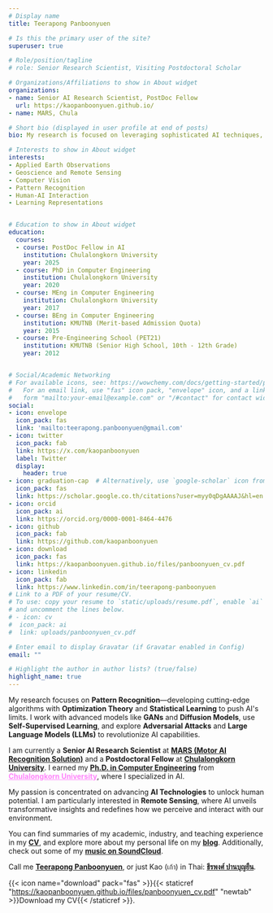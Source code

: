 ```yaml
---
# Display name
title: Teerapong Panboonyuen

# Is this the primary user of the site?
superuser: true

# Role/position/tagline
# role: Senior Research Scientist, Visiting Postdoctoral Scholar

# Organizations/Affiliations to show in About widget
organizations: 
- name: Senior AI Research Scientist, PostDoc Fellow
  url: https://kaopanboonyuen.github.io/
- name: MARS, Chula

# Short bio (displayed in user profile at end of posts)
bio: My research is focused on leveraging sophisticated AI techniques, specifically deep learning and computer vision, to enhance semantic understanding, pattern recognition, visual recognition, and geospatial data analysis.

# Interests to show in About widget
interests:
- Applied Earth Observations
- Geoscience and Remote Sensing
- Computer Vision
- Pattern Recognition
- Human-AI Interaction
- Learning Representations


# Education to show in About widget
education:
  courses:
  - course: PostDoc Fellow in AI
    institution: Chulalongkorn University
    year: 2025
  - course: PhD in Computer Engineering
    institution: Chulalongkorn University
    year: 2020
  - course: MEng in Computer Engineering
    institution: Chulalongkorn University
    year: 2017
  - course: BEng in Computer Engineering
    institution: KMUTNB (Merit-based Admission Quota)
    year: 2015
  - course: Pre-Engineering School (PET21)
    institution: KMUTNB (Senior High School, 10th - 12th Grade)
    year: 2012


# Social/Academic Networking
# For available icons, see: https://wowchemy.com/docs/getting-started/page-builder/#icons
#   For an email link, use "fas" icon pack, "envelope" icon, and a link in the
#   form "mailto:your-email@example.com" or "/#contact" for contact widget.
social:
- icon: envelope
  icon_pack: fas
  link: 'mailto:teerapong.panboonyuen@gmail.com'
- icon: twitter
  icon_pack: fab
  link: https://x.com/kaopanboonyuen
  label: Twitter
  display:
    header: true
- icon: graduation-cap  # Alternatively, use `google-scholar` icon from `ai` icon pack
  icon_pack: fas
  link: https://scholar.google.co.th/citations?user=myy0qDgAAAAJ&hl=en
- icon: orcid
  icon_pack: ai
  link: https://orcid.org/0000-0001-8464-4476
- icon: github
  icon_pack: fab
  link: https://github.com/kaopanboonyuen
- icon: download
  icon_pack: fas
  link: https://kaopanboonyuen.github.io/files/panboonyuen_cv.pdf
- icon: linkedin
  icon_pack: fab
  link: https://www.linkedin.com/in/teerapong-panboonyuen
# Link to a PDF of your resume/CV.
# To use: copy your resume to `static/uploads/resume.pdf`, enable `ai` icons in `params.toml`, 
# and uncomment the lines below.
# - icon: cv
#  icon_pack: ai
#  link: uploads/panboonyuen_cv.pdf

# Enter email to display Gravatar (if Gravatar enabled in Config)
email: ""

# Highlight the author in author lists? (true/false)
highlight_name: true
---
```

My research focuses on **Pattern Recognition**—developing cutting-edge algorithms with **Optimization Theory** and **Statistical Learning** to push AI's limits. I work with advanced models like **GANs** and **Diffusion Models**, use **Self-Supervised Learning**, and explore **Adversarial Attacks** and **Large Language Models (LLMs)** to revolutionize AI capabilities.

I am currently a **Senior AI Research Scientist** at [**MARS (Motor AI Recognition Solution)**](https://www.marssolution.io/) and a **Postdoctoral Fellow** at [**Chulalongkorn University**](https://www.chula.ac.th/en/). I earned my [**Ph.D. in Computer Engineering**](https://www.cp.eng.chula.ac.th/en/prospective/graduate/phd-computerengineering/) from  <a href="https://www.chula.ac.th/en/" style="color:#FF84FB;" target="_blank">**Chulalongkorn University**</a>, where I specialized in AI.

My passion is concentrated on advancing **AI Technologies** to unlock human potential. I am particularly interested in **Remote Sensing**, where AI unveils transformative insights and redefines how we perceive and interact with our environment.

You can find summaries of my academic, industry, and teaching experience in my [**CV**](https://kaopanboonyuen.github.io/files/panboonyuen_cv.pdf), and explore more about my personal life on my [**blog**](https://kaopanboonyuen.wordpress.com/). Additionally, check out some of my [**music on SoundCloud**](https://soundcloud.com/kaopanboonyuen).

Call me [**Teerapong Panboonyuen**](https://kaopanboonyuen.wordpress.com/), or just Kao (เก้า) in Thai: [**ธีรพงศ์ ปานบุญยืน**](https://kaopanboonyuen.wordpress.com/).

{{< icon name="download" pack="fas" >}}{{< staticref "https://kaopanboonyuen.github.io/files/panboonyuen_cv.pdf" "newtab" >}}Download my CV{{< /staticref >}}.

<!-- 
{{< icon name="download" pack="fas" >}}{{< staticref "uploads/panboonyuen_cv_Thai.pdf" "newtab" >}}Download my Thai CV{{< /staticref >}}. -->
